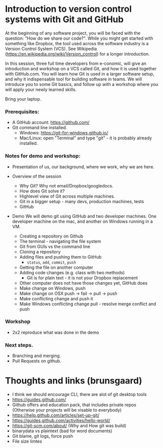 # Introduction to version control systems with Git and GitHub

At the beginning of any software project, you will be faced with the question:
"How do we share our code?". While you might get started with something like
Dropbox, the tool used across the software industry is a Version Control
System (VCS). See Wikipedia (https://en.wikipedia.org/wiki/Version_control)
for a longer introduction.

In this session, three full time developers from e-conomic, will give an
introduction and workshop on a VCS called Git, and how it is used together
with GitHub.com. You will learn how Git is used in a larger software setup,
and why it indispensable tool for building software in teams. We will
introduce you to some Git basics, and follow up with a workshop where you will
apply your newly learned skills.

Bring your laptop.

### Prerequisites:
* A GitHub account: https://github.com/
* Git command line installed.
    * Windows: https://git-for-windows.github.io/
    * Mac/Linux: open "Terminal" and type "git" - it is probably already installed.


### Notes for demo and workshop:
* Presentation of us, our background, where we work, why we are here.
* Overview of the session
    * Why Git? Why not email/Dropbox/googledocs.
    * How does Git solve it?
    * Highlevel view of Git across multiple machines.
    * Git in a bigger setup - many devs, production machines, tests
    * GitHub

* Demo
We will demo git using GitHub and two developer machines. One developer machine on the mac,
and another on Windows running in a VM.
    * Creating a repository on Github
    * The terminal - navigating the file system
    * Git from GUIs vs the command line
    * Cloning a repository
    * Adding files and pushing them to GitHub
        * `status`, `add`, `commit`, `push`
    * Getting the file on another computer
    * Adding code changes (e.g. class with two methods)
        * Git is for plain text - it is not your Dropbox replacement
    * Other computer does not have those changes yet, GitHub does
    * Make change on Windows, push
    * Make change on OSX push -> fail -> pull -> push
    * Make conflicting change and push it
    * Make Windows conflicting change pull - resolve merge conflict and push

### Workshop
* 2x2 reproduce what was done in the demo

### Next steps.
* Branching and merging.
* Pull Requests on github.


# Thoughts and links (brunsgaard)
* I think we should encourage CLI, there are alot of git desktop tools
* https://guides.github.com/
* Github offers and education pack, that includes private repos (Otherwise your projects will be visable to everybody)
* https://help.github.com/articles/set-up-git/
* https://guides.github.com/activities/hello-world/
* https://git-scm.com/about/ (Why and How git was build)
* binarydata vs plaintext (bad for word documents)
* Git blame, git logs, force push
* File size limtes
